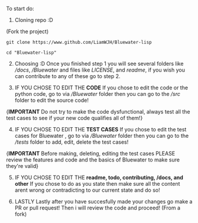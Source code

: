 To start do:

1. Cloning repo :D

(Fork the project)

```git clone https://www.github.com/LiamWJH/Bluewater-lisp```

```cd "Bluewater-lisp"```

2. Choosing :D
Once you finished step 1 you will see several folders like _/docs_, _/Bluewater_ and files like _LICENSE_, and _readme_, if you wish you can contribute to any of these go to step 2.

3. IF YOU CHOSE TO EDIT THE **CODE**
If you chose to edit the code or the python code, go to via _/Bluewater_ folder then you can go to the _/src_ folder to edit the source code!

{**IMPORTANT** Do not try to make the code dysfunctional, always test all the test cases to see if your new code qualifies all of them!}

4. IF YOU CHOSE TO EDIT THE **TEST CASES**
If you chose to edit the test cases for Bluewater , go to via _/Bluewater_ folder then you can go to the _/tests_ folder to add, edit, delete the test cases!

{**IMPORTANT**  Before making, deleting, editing the test cases PLEASE review the features and code and the basics of Bluewater to make sure they're valid}

5. IF YOU CHOSE TO EDIT THE **readme, todo, contributing, /docs, and other**
If you chose to do as you state then make sure all the content arent wrong or contradicting to our current state and do so!

6. LASTLY
Lastly after you have succesfully made your changes go make a PR or pull request! Then i will review the code and proceed! (From a fork)